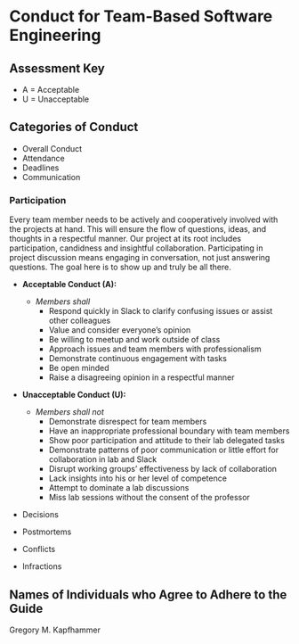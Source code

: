 # Conduct for Team-Based Software Engineering

## Assessment Key

* A = Acceptable
* U = Unacceptable

## Categories of Conduct

* Overall Conduct
* Attendance
* Deadlines
* Communication

### Participation

Every team member needs to be actively and cooperatively involved with the
projects at hand. This will ensure the flow of questions, ideas, and thoughts
in a respectful manner. Our project at its root includes participation, candidness
and insightful collaboration. Participating in project discussion means engaging
in conversation, not just answering questions. The goal here is to show up and
truly be all there.

* **Acceptable Conduct (A):**
  * *Members shall*
    * Respond quickly in Slack to clarify confusing issues or assist other colleagues
    * Value and consider everyone’s opinion
    * Be willing to meetup and work outside of class
    * Approach issues and team members with professionalism
    * Demonstrate continuous engagement with tasks
    * Be open minded
    * Raise a disagreeing opinion in a respectful manner

* **Unacceptable Conduct (U):**
  * *Members shall not*
    * Demonstrate disrespect for team members
    * Have an inappropriate professional boundary with team members
    * Show poor participation and attitude to their lab delegated tasks
    * Demonstrate patterns of poor communication or little effort for
    collaboration in lab and Slack
    * Disrupt working groups’ effectiveness by lack of collaboration
    * Lack insights into his or her level of competence
    * Attempt to dominate a lab discussions
    * Miss lab sessions without the consent of the professor

* Decisions
* Postmortems
* Conflicts
* Infractions

## Names of Individuals who Agree to Adhere to the Guide

Gregory M. Kapfhammer
